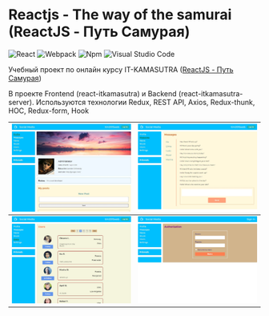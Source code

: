 # Reactjs - The way of the samurai (ReactJS - Путь Самурая)

<p>
<img alt="React" src="https://img.shields.io/badge/-React-61DAFB?style=flat-square&logo=react&logoColor=white">
<img alt="Webpack" src="https://img.shields.io/badge/-Webpack-8DD6F9?style=flat-square&logo=webpack&logoColor=white">
<img alt="Npm" src="https://img.shields.io/badge/-NPM-CB3837?style=flat-square&logo=npm&logoColor=white">
<img alt="Visual Studio Code" src="https://img.shields.io/badge/-VS Code-007ACC?style=flat-square&logo=visualstudiocode&logoColor=white">
</p>

Учебный проект по онлайн курсу IT-KAMASUTRA ([ReactJS - Путь Самурая](https://www.youtube.com/watch?v=gb7gMluAeao&list=PLcvhF2Wqh7DNVy1OCUpG3i5lyxyBWhGZ8))

В проекте Frontend (react-itkamasutra) и Backend (react-itkamasutra-server). Используются технологии Redux, REST API, Axios, Redux-thunk, HOC, Redux-form, Hook

![Alt Text 1](01.jpg) | ![Alt Text 2](02.jpg)
---|---
![Alt Text 3](03.jpg) | ![Alt Text 4](04.jpg)
